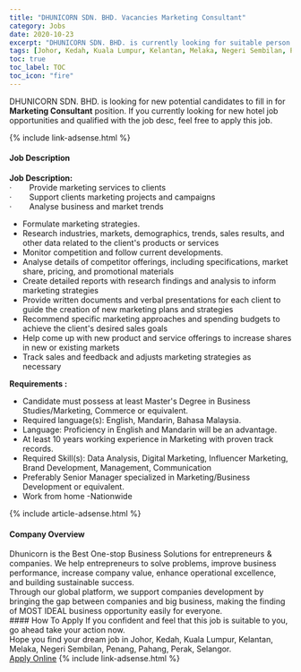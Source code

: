 ```yaml
---
title: "DHUNICORN SDN. BHD. Vacancies Marketing Consultant" 
category: Jobs 
date: 2020-10-23 
excerpt: "DHUNICORN SDN. BHD. is currently looking for suitable person to fill in the Marketing Consultant which positioned at Johor, Kedah, Kuala Lumpur, Kelantan, Melaka, Negeri Sembilan, Penang, Pahang, Perak, Selangor" 
tags: [Johor, Kedah, Kuala Lumpur, Kelantan, Melaka, Negeri Sembilan, Penang, Pahang, Perak, Selangor] 
toc: true 
toc_label: TOC 
toc_icon: "fire" 
--- 
```


<p>DHUNICORN SDN. BHD. is looking for new potential candidates to fill in for <b>Marketing Consultant</b> position. If you currently looking for new hotel job opportunities and qualified with the job desc, feel free to apply this job.
</p>{% include link-adsense.html %} 
<div><div><h4>Job Description</h4></div><div><div><span><div><div><strong>Job Description:</strong></div><div>&#183;&#160;&#160;&#160;&#160;&#160;&#160;&#160;&#160;Provide marketing services to clients</div><div>&#183;&#160;&#160;&#160;&#160;&#160;&#160;&#160;&#160;Support clients marketing projects and campaigns</div><div>&#183;&#160;&#160;&#160;&#160;&#160;&#160;&#160;&#160;Analyse business and market trends</div><ul><li>Formulate marketing strategies.</li><li>Research industries, markets, demographics, trends, sales results, and other data related to the client's products or services</li><li>Monitor competition and follow current developments.</li><li>Analyse details of competitor offerings, including specifications, market share, pricing, and promotional materials</li><li>Create detailed reports with research findings and analysis to inform marketing strategies</li><li>Provide written documents and verbal presentations for each client to guide the creation of new marketing plans and strategies</li><li>Recommend specific marketing approaches and spending budgets to achieve the client's desired sales goals</li><li>Help come up with new product and service offerings to increase shares in new or existing markets</li><li>Track sales and feedback and adjusts marketing strategies as necessary</li></ul><div><strong>Requirements :</strong></div><ul><li>Candidate must possess at least Master's Degree in Business Studies/Marketing, Commerce or equivalent.</li><li>Required language(s): English, Mandarin, Bahasa Malaysia.</li><li>Language: Proficiency in English and Mandarin will be an advantage.</li><li>At least&#160;10 years working experience in Marketing with proven track records.</li><li>Required Skill(s): Data Analysis, Digital Marketing, Influencer Marketing, Brand Development, Management, Communication</li><li>Preferably Senior Manager specialized in Marketing/Business Development or equivalent.</li><li>Work from home -Nationwide</li></ul></div></span></div></div></div> 
{% include article-adsense.html %} 
<div><div><h4>Company Overview</h4></div><div><div><span><div><div>Dhunicorn is the Best One-stop Business Solutions for entrepreneurs &amp; companies. We help entrepreneurs to solve problems, improve business performance, increase company value, enhance operational excellence, and building sustainable success.</div>
<div>Through our global platform, we support companies development by bringing the gap between companies and big business, making the finding of MOST IDEAL business opportunity easily for everyone.</div></div></span></div></div></div> 
#### How To Apply 
If you confident and feel that this job is suitable to you, go ahead take your action now. <br/> 
Hope you find your dream job in Johor, Kedah, Kuala Lumpur, Kelantan, Melaka, Negeri Sembilan, Penang, Pahang, Perak, Selangor. <br/> 
<a href="https://www.jobstreet.com.my/en/job/marketing-consultant-4411095?jobId=jobstreet-my-job-4411095" class="btn btn--info" target="_blank" rel="nofollow noopenner">Apply Online</a> 
{% include link-adsense.html %} 